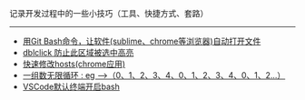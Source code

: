 记录开发过程中的一些小技巧（工具、快捷方式、套路）

----

+ [用Git Bash命令，让软件(sublime、chrome等浏览器)自动打开文件](https://github.com/yongheng2016/skills/issues/1)
+ [dblclick 防止此区域被选中高亮](https://github.com/yongheng2016/skills/issues/2)
+ [快速修改hosts(chrome应用)](https://github.com/yongheng2016/skills/issues/3)
+ [一组数无限循环 : eg -->（0、1、2、3、4、0、1、2、3、4、0、1、2...）](https://github.com/yongheng2016/skills/issues/4)
+ [VSCode默认终端开启bash]()
